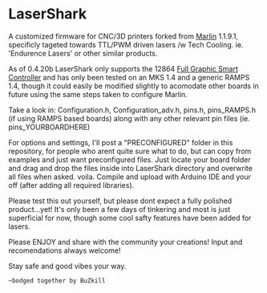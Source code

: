 # LaserShark
A customized firmware for CNC/3D printers forked from [Marlin](https://github.com/MarlinFirmware/Marlin) 1.1.9.1, specificly tageted towards TTL/PWM driven lasers /w Tech Cooling. ie. 'Endurence Lasers' or other similar products.

As of 0.4.20b LaserShark only supports the 12864 [Full Graphic Smart Controller](https://reprap.org/wiki/RepRapDiscount_Full_Graphic_Smart_Controller) and has only been tested on an MKS 1.4 and a generic RAMPS 1.4, though it could easily be modified slightly to acomodate other boards in future using the same steps taken to configure Marlin.

Take a look in:
                    Configuration.h, 
                    Configuration_adv.h, 
                    pins.h,
                    pins_RAMPS.h (if using RAMPS based boards)
                    along with any other relevant pin files (ie. pins_YOURBOARDHERE)
 
For options and settings, I'll post a "PRECONFIGURED" folder in this repository, for people who arent quite sure what to do, but can copy from examples and just want preconfigured files. Just locate your board folder and drag and drop the files inside into LaserShark directory and overwrite all files when asked. voila. Compile and upload with Arduino IDE  and your off (after adding all required libraries).
  
Please test this out yourself, but please dont expect a fully polished product...yet! It's only been a few days of tinkering and most is just superficial for now, though some cool safty features have been added for lasers.

Please ENJOY and share with the community your creations! Input and recomendations always welcome!

Stay safe and good vibes your way.

    ~bodged together by BuZkill
 
